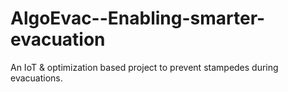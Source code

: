 # AlgoEvac--Enabling-smarter-evacuation

An IoT & optimization based project to prevent stampedes during evacuations.
